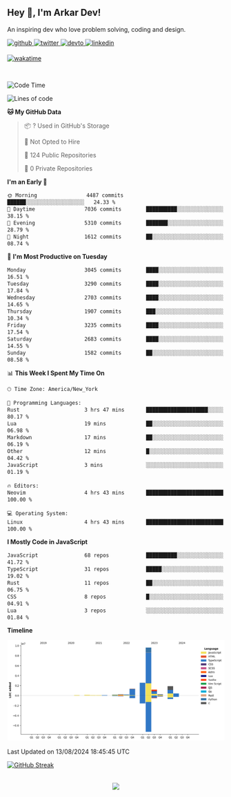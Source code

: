 ## Hey 👋, I'm Arkar Dev!  

An inspiring dev who love problem solving, coding and design.

<a href="https://github.com/Riley1101" target="_blank">
<img src=https://img.shields.io/badge/github-%2324292e.svg?&style=for-the-badge&logo=github&logoColor=white alt=github style="margin-bottom: 5px;" />
</a>
<a href="https://twitter.com/arkardev" target="_blank">
<img src=https://img.shields.io/badge/twitter-%2300acee.svg?&style=for-the-badge&logo=twitter&logoColor=white alt=twitter style="margin-bottom: 5px;" />
</a>
<a href="https://dev.to/riley1101" target="_blank">
<img src=https://img.shields.io/badge/dev.to-%2308090A.svg?&style=for-the-badge&logo=dev.to&logoColor=white alt=devto style="margin-bottom: 5px;" />
</a>
<a href="https://linkedin.com/in/arkar-kaung-myat" target="_blank">
<img src=https://img.shields.io/badge/linkedin-%231E77B5.svg?&style=for-the-badge&logo=linkedin&logoColor=white alt=linkedin style="margin-bottom: 5px;" />
</a>
  
[![wakatime](https://wakatime.com/badge/user/cf23b6e3-75f8-4c04-b0e3-273191c8d2ec.svg)](https://wakatime.com/@cf23b6e3-75f8-4c04-b0e3-273191c8d2ec)

<br/>

<!--START_SECTION:waka-->
![Code Time](http://img.shields.io/badge/Code%20Time-1%2C055%20hrs%2049%20mins-blue)

![Lines of code](https://img.shields.io/badge/From%20Hello%20World%20I%27ve%20Written-18.2%20million%20lines%20of%20code-blue)

**🐱 My GitHub Data** 

> 📦 ? Used in GitHub's Storage 
 > 
> 🚫 Not Opted to Hire
 > 
> 📜 124 Public Repositories 
 > 
> 🔑 0 Private Repositories 
 > 
**I'm an Early 🐤** 

```text
🌞 Morning                4487 commits        ██████░░░░░░░░░░░░░░░░░░░   24.33 % 
🌆 Daytime                7036 commits        ██████████░░░░░░░░░░░░░░░   38.15 % 
🌃 Evening                5310 commits        ███████░░░░░░░░░░░░░░░░░░   28.79 % 
🌙 Night                  1612 commits        ██░░░░░░░░░░░░░░░░░░░░░░░   08.74 % 
```
📅 **I'm Most Productive on Tuesday** 

```text
Monday                   3045 commits        ████░░░░░░░░░░░░░░░░░░░░░   16.51 % 
Tuesday                  3290 commits        ████░░░░░░░░░░░░░░░░░░░░░   17.84 % 
Wednesday                2703 commits        ████░░░░░░░░░░░░░░░░░░░░░   14.65 % 
Thursday                 1907 commits        ███░░░░░░░░░░░░░░░░░░░░░░   10.34 % 
Friday                   3235 commits        ████░░░░░░░░░░░░░░░░░░░░░   17.54 % 
Saturday                 2683 commits        ████░░░░░░░░░░░░░░░░░░░░░   14.55 % 
Sunday                   1582 commits        ██░░░░░░░░░░░░░░░░░░░░░░░   08.58 % 
```


📊 **This Week I Spent My Time On** 

```text
🕑︎ Time Zone: America/New_York

💬 Programming Languages: 
Rust                     3 hrs 47 mins       ████████████████████░░░░░   80.17 % 
Lua                      19 mins             ██░░░░░░░░░░░░░░░░░░░░░░░   06.98 % 
Markdown                 17 mins             ██░░░░░░░░░░░░░░░░░░░░░░░   06.19 % 
Other                    12 mins             █░░░░░░░░░░░░░░░░░░░░░░░░   04.42 % 
JavaScript               3 mins              ░░░░░░░░░░░░░░░░░░░░░░░░░   01.19 % 

🔥 Editors: 
Neovim                   4 hrs 43 mins       █████████████████████████   100.00 % 

💻 Operating System: 
Linux                    4 hrs 43 mins       █████████████████████████   100.00 % 
```

**I Mostly Code in JavaScript** 

```text
JavaScript               68 repos            ██████████░░░░░░░░░░░░░░░   41.72 % 
TypeScript               31 repos            █████░░░░░░░░░░░░░░░░░░░░   19.02 % 
Rust                     11 repos            ██░░░░░░░░░░░░░░░░░░░░░░░   06.75 % 
CSS                      8 repos             █░░░░░░░░░░░░░░░░░░░░░░░░   04.91 % 
Lua                      3 repos             ░░░░░░░░░░░░░░░░░░░░░░░░░   01.84 % 
```



**Timeline**

![Lines of Code chart](https://raw.githubusercontent.com/Riley1101/Riley1101/main/assets/bar_graph.png)


 Last Updated on 13/08/2024 18:45:45 UTC
<!--END_SECTION:waka-->

[![GitHub Streak](https://streak-stats.demolab.com?user=Riley1101)](https://git.io/streak-stats)
  
<br/>  
<div align="center">
<img src="https://komarev.com/ghpvc/?username=Riley1101&&style=flat-square" align="center" />
</div>  


